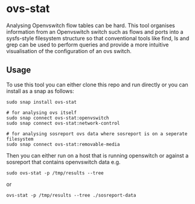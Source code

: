 # ovs-stat
Analysing Openvswitch flow tables can be hard. This tool organises information from
an Openvswitch switch such as flows and ports into a sysfs-style filesystem structure
so that conventional tools like find, ls and grep can be used to perform queries and
provide a more intuitive visualisation of the configuration of an ovs switch.

## Usage

To use this tool you can either clone this repo and run directly or you can install
as a snap as follows:

```
sudo snap install ovs-stat

# for analysing ovs itself 
sudo snap connect ovs-stat:openvswitch
sudo snap connect ovs-stat:network-control

# for analysing sosreport ovs data where sosreport is on a seperate filesystem
sudo snap connect ovs-stat:removable-media

```

Then you can either run on a host that is running openswitch or against a sosreport that contains openvswitch data e.g.

`sudo ovs-stat -p /tmp/results --tree`

or

`ovs-stat -p /tmp/results --tree ./sosreport-data`
